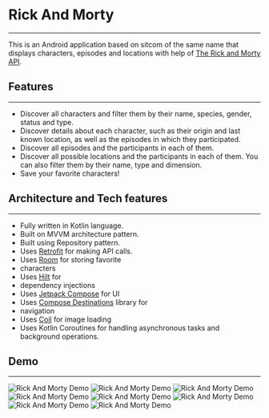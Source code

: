 # Rick And Morty
***
This is an Android application based on sitcom of the same name that displays characters, episodes
and locations with help of [The Rick and Morty API](https://rickandmortyapi.com/).
## Features
***
* Discover all characters and filter them by their name, species, gender, status and type.
* Discover details about each character, such as their origin and last known location, as well as 
the episodes in which they participated.
* Discover all episodes and the participants in each of them.
* Discover all possible locations and the participants in each of them. You can also filter them by 
their name, type and dimension.
* Save your favorite characters!
## Architecture and Tech features
***
* Fully written in Kotlin language.
* Built on MVVM architecture pattern.
* Built using Repository pattern.
* Uses [Retrofit](https://square.github.io/retrofit/) for making API calls.
* Uses [Room](https://developer.android.com/jetpack/androidx/releases/room) for storing favorite 
* characters
* Uses [Hilt](https://developer.android.com/training/dependency-injection/hilt-android) for 
* dependency injections
* Uses [Jetpack Compose](https://developer.android.com/jetpack/compose) for UI
* Uses [Compose Destinations](https://github.com/raamcosta/compose-destinations) library for 
* navigation
* Uses [Coil](https://coil-kt.github.io/coil/compose/) for image loading
* Uses Kotlin Coroutines for handling asynchronous tasks and background operations.
## Demo
***
![Rick And Morty Demo](demo/demo1.gif)
![Rick And Morty Demo](demo/demo2.gif)
![Rick And Morty Demo](demo/demo3.gif)
![Rick And Morty Demo](demo/demo4.gif)
![Rick And Morty Demo](demo/demo5.gif)
![Rick And Morty Demo](demo/demo6.gif)
![Rick And Morty Demo](demo/demo7.gif)
![Rick And Morty Demo](demo/demo8.gif)